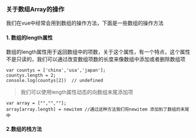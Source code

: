 ### 关于数组Array的操作
我们在vue中经常会用到数组的操作方法，下面是一些数组的操作方法
#### 1. 数组的length属性
数组的length属性用于返回数组中的项数，关于这个属性，有一个特点，这个属性不是只读的，我们可以通过改变数组项数的长度来像数组中添加或者删除数组项
```
var countys = ['china','usa','japan'];
countys.length = 2;
console.log(countys[2])  // undefined
```
>我们可以使用length属性动态的向数组末尾添加项
>
```
var array = ["","",""];
array[array.length] = newitem //通过这种方法我们将newitem 添加到了数组的末尾中
```
#### 2.数组的栈方法
